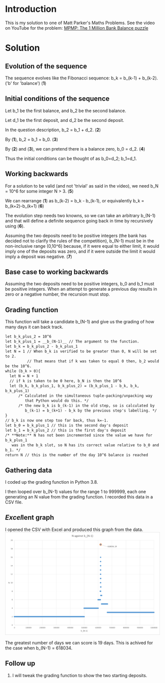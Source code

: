# Introduction

This is my solution to one of Matt Parker's Maths Problems.
See the video on YouTube for the problem: [MPMP: The 1 Million Bank Balance puzzle](https://www.youtube.com/watch?v=ILrqPpLpwpE)

# Solution

## Evolution of the sequence

The sequence evolves like the Fibonacci sequence: b_k = b_(k-1) + b_(k-2). ('b' for 'balance') (**1**)


## Initial conditions of the sequence

Let b_1 be the first balance, and b_2 be the second balance. 

Let d_1 be the first deposit, and d_2 be the second deposit.

In the question description, b_2 = b_1 + d_2. (**2**) 

By (**1**), b_2 = b_1 + b_0. (**3**)

By (**2**) and (**3**), we can pretend there is a balance zero, b_0 = d_2. (**4**)

Thus the initial conditions can be thought of as b_0=d_2; b_1=d_1.


## Working backwards

For a solution to be valid (and not 'trivial' as said in the video), we need b_N = 10^6 for some integer N > 3. (**5**)

We can rearrange (**1**) as b_(k-2) = b_k - b_(k-1), or equivalently b_k = b_(k+2)-b_(k+1) (**6**)

The evolution step needs two knowns, so we can take an arbitrary b_(N-1) and that will define a definite sequence going back in time by recursively using (**6**).

Assuming the two deposits need to be positive integers (the bank has decided not to clarify the rules of the competition), b_(N-1) must be in the non-inclusive range (0,10^6) because, if it were equal to either limit, it would imply one of the deposits was zero, and if it were outside the limit it would imply a deposit was negative. (**7**)


## Base case to working backwards

Assuming the two deposits need to be positive integers, b_0 and b_1 must be positive integers. When an attempt to generate a previous day results in zero or a negative number, the recursion must stop.


## Grading function

This function will take a candidate b_(N-1) and give us the grading of how many days it can back track.

```
let b_k_plus_2 = 10^6
let b_k_plus_1 = __b_(N-1)__ // The argument to the function.
let b_k = b_k_plus_2 - b_k_plus_1
let N = 1 // When b_k is verified to be greater than 0, N will be set to 2. 
          // That means that if k was taken to equal 0 then, b_2 would be the 10^6.
while (b_k > 0){
  let N = N + 1
  // if k is taken to be 0 here, b_N is then the 10^6
  let (b_k, b_k_plus_1, b_k_plus_2) = (b_k_plus_1 - b_k, b_k, b_k_plus_1) 
      /* Calculated in the simultaneous tuple-packing/unpacking way 
         that Python would do this. */
      /* the new b_k is b_(k-1) in the old step, so is calculated by
         b_(k-1) = b_(k+1) - b_k by the previous step's labelling. */
}
// b_k is now one step too far back, thus k=-1.
let b_0 = b_k_plus_1 // this is the second day's deposit
let b_1 = b_k_plus_2 // this is the first day's deposit
/* **Note:** N has not been incremented since the value we have for b_k_plus_1
   was in the b_k slot, so N has its correct value relative to b_0 and b_1. */
return N // this is the number of the day 10^6 balance is reached
```

## Gathering data

I coded up the grading function in Python 3.8.

I then looped over b_(N-1) values for the range 1 to 999999, each one generating an N value from the grading function. I recorded this data in a CSV file. 

## *Excel*lent graph

I opened the CSV with Excel and produced this graph from the data.
![Chart of N against b_(N-1). The domain of b_(N-1) is 1 to 999999. The maximum point (618034,19) is circled and labelled.](https://github.com/JNCressey/MPMP_BankBalance/blob/master/Chart%20of%20N%20against%20b_(N-1).png)

The greatest number of days we can score is 19 days. This is achived for the case when b_(N-1) = 618034.

## Follow up

1. I will tweak the grading function to show the two starting deposits.
